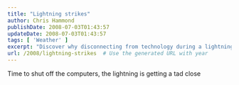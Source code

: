 ```yaml
---
title: "Lightning strikes"
author: Chris Hammond
publishDate: 2008-07-03T01:43:57
updateDate: 2008-07-03T01:43:57
tags: [ 'Weather' ]
excerpt: "Discover why disconnecting from technology during a lightning storm is crucial for your safety and the well-being of your devices."
url: /2008/lightning-strikes  # Use the generated URL with year
---
```

<p>Time to shut off the computers, the lightning is getting a tad close</p>

